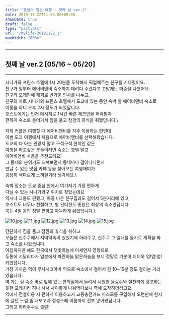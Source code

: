 ```yaml
---
title: "봄날의 일본 여행 - 첫째 날 ver.2"
date: 2019-11-22T11:53:00+09:00
showDate: true
draft: false
type: "partials"
url: "/mylife/20191122_1"
maxWidth: "800x"
---
```


-----
## 첫째 날 ver.2 [05/16 ~ 05/20]
-----

시나가와 프린스 호텔에 1시 20분쯤 도착해서 픽업해주는 친구를 기다렸어요.\
친구가 일부러 에어비앤비 숙소까지 데려다 주겠다고 고맙게도 마중을 나왔어요.\
친구와 오래만에 재회로 반가운 인사를 나누고,\
친구의 차로 시나가와 프린스 호텔에서 도쿄에 있는 동안 숙박 할 에어비앤비 숙소로\
이동을 하니 오후 2시 정도가 되었답니다.\
호스트에게는 먼저 메시지로 1시간 빠른 체크인을 허락받아\
편하게 숙소로 들어가서 짐을 풀고 잠깜의 휴식을 취했답니다.\

저희 커플은 여행할 때 에어비앤비를 자주 이용하는 편인데\
이번 도쿄 여행에서 처음으로 에어비앤비를 선택해봤습니다.\
도쿄의 다 아는 관광지 말고 구석구석 현지인 같은\
여행을 하고싶은 분들이라면 숙소는 호텔 말고\
에어비앤비 사용을 추천드려요!\
그 동네의 분위기도 느껴보면서 동네마다 걸어다니면서\
만날 수 있는 맛집,카페 등을 찾아보는 여행재미가\
굉장히 색다르게 느껴질거라 생각해요.\

숙박 장소는 도쿄 중심 안에서 여기저기 가장 편하게\
다닐 수 있는 시나가와구 위치로 찾았는데요\
역시나 교통도 편했고, 마중 나온 친구집과도 걸어서 5분거리에 있고,\
호스트도 너무나 친철하고, 방 컨디션도 좋았던 최상의 숙소였답니다.\
묵는 4일 동안 정말 편하고 아늑하게 쉬었답니다.\

![10.jpg](../images/20191122_1/10.jpg)
![11.jpg](../images/20191122_1/11.jpg)
![12.jpg](../images/20191122_1/12.jpg)
![13.jpg](../images/20191122_1/13.jpg)
![14.jpg](../images/20191122_1/14.jpg)
![15.jpg](../images/20191122_1/15.jpg)

간단하게 짐을 풀고 잠깐의 휴식을 취하고\
오늘은 신주쿠에서 저녁약속이 있었기에 하라주쿠, 신주쿠 그 일대를 돌기로 계획을 짜고 숙소를 나왔습니다.\
아침까지만 해도 한국에서 잿빛하늘에 미세먼지 영향으로\
두통에 시달리다가 일본에서 파란하늘 맑은하늘을 보니 정말로 기분이 더더욱 업!업!업!되었답니다.\
가장 가까운 역이 무사시코야마 역으로 숙소에서 걸어서 한 10~15분 정도 걸리는 거리였습니다.\
역 가는 길 숙소 바로 앞에 있는 편의점에서 들려서 시원한 음료수와 절찬리에 광고하는 듯한 포케치킨 하나 사서 사이좋게 나눠먹다보니 역에 도착하더라고요.\
역에서 전철이용 시 편하게 이용하고자 교통충전카드 파스모를 구입해서 오랜만에 현지에 살던 느낌 좀 내보고자 정성스레 이름까지 전부 넣어봤답니다.\
그리고 하라주쿠로 출발!

-----
<!--
### [[봄날의 일본 여행 - 첫째 날 ver.3] 보러가기](/mylife/20191122_1)
-->